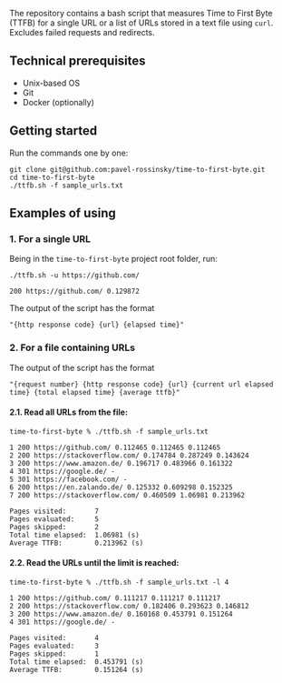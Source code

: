 The repository contains a bash script that measures Time to First Byte (TTFB) for a single URL or a list of URLs stored in a text file using `curl`. Excludes failed requests and redirects.

## Technical prerequisites
- Unix-based OS
- Git
- Docker (optionally)

## Getting started
Run the commands one by one:
```
git clone git@github.com:pavel-rossinsky/time-to-first-byte.git
cd time-to-first-byte
./ttfb.sh -f sample_urls.txt
```

## Examples of using
### 1. For a single URL
Being in the `time-to-first-byte` project root folder, run:
```
./ttfb.sh -u https://github.com/

200 https://github.com/ 0.129872
```
The output of the script has the format
```
"{http response code} {url} {elapsed time}"
```

### 2. For a file containing URLs
The output of the script has the format
```
"{request number} {http response code} {url} {current url elapsed time} {total elapsed time} {average ttfb}"
```
#### 2.1. Read all URLs from the file:
```
time-to-first-byte % ./ttfb.sh -f sample_urls.txt

1 200 https://github.com/ 0.112465 0.112465 0.112465
2 200 https://stackoverflow.com/ 0.174784 0.287249 0.143624
3 200 https://www.amazon.de/ 0.196717 0.483966 0.161322
4 301 https://google.de/ -
5 301 https://facebook.com/ -
6 200 https://en.zalando.de/ 0.125332 0.609298 0.152325
7 200 https://stackoverflow.com/ 0.460509 1.06981 0.213962

Pages visited:       7
Pages evaluated:     5
Pages skipped:       2
Total time elapsed:  1.06981 (s)
Average TTFB:        0.213962 (s)

```

#### 2.2. Read the URLs until the limit is reached:
```
time-to-first-byte % ./ttfb.sh -f sample_urls.txt -l 4

1 200 https://github.com/ 0.111217 0.111217 0.111217
2 200 https://stackoverflow.com/ 0.182406 0.293623 0.146812
3 200 https://www.amazon.de/ 0.160168 0.453791 0.151264
4 301 https://google.de/ -

Pages visited:       4
Pages evaluated:     3
Pages skipped:       1
Total time elapsed:  0.453791 (s)
Average TTFB:        0.151264 (s)
```


